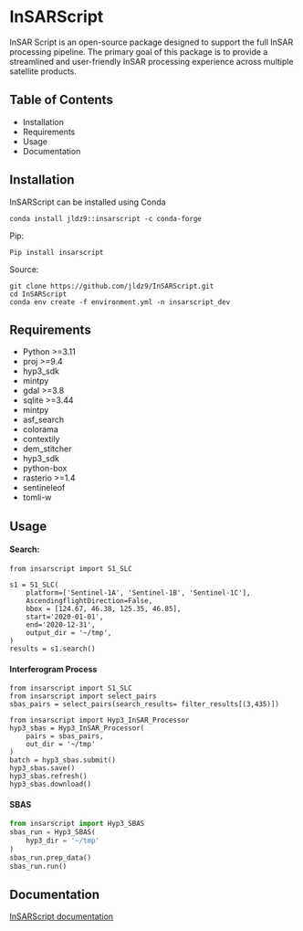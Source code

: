 # InSARScript

InSAR Script is an open-source package designed to support the full InSAR processing pipeline.
The primary goal of this package is to provide a streamlined and user-friendly InSAR processing experience across multiple satellite products.


## Table of Contents
- Installation
- Requirements
- Usage
- Documentation

## Installation 

InSARScript can be installed using Conda
```
conda install jldz9::insarscript -c conda-forge

```
Pip: 

```
Pip install insarscript
```

Source: 

```
git clone https://github.com/jldz9/InSARScript.git
cd InSARScript
conda env create -f environment.yml -n insarscript_dev
```

## Requirements
- Python >=3.11
- proj >=9.4
- hyp3_sdk
- mintpy
- gdal >=3.8
- sqlite >=3.44
- mintpy
- asf_search 
- colorama 
- contextily 
- dem_stitcher 
- hyp3_sdk 
- python-box 
- rasterio >=1.4
- sentineleof 
- tomli-w

## Usage 

#### Search:

```
from insarscript import S1_SLC

s1 = S1_SLC(
    platform=['Sentinel-1A', 'Sentinel-1B', 'Sentinel-1C'],
    AscendingflightDirection=False,
    bbox = [124.67, 46.38, 125.35, 46.85],
    start='2020-01-01',
    end='2020-12-31',
    output_dir = '~/tmp',
)
results = s1.search()

```

#### Interferogram Process

```
from insarscript import S1_SLC
from insarscript import select_pairs
sbas_pairs = select_pairs(search_results= filter_results[(3,435)])

from insarscript import Hyp3_InSAR_Processor
hyp3_sbas = Hyp3_InSAR_Processor(
    pairs = sbas_pairs,
    out_dir = '~/tmp'
)
batch = hyp3_sbas.submit()
hyp3_sbas.save()
hyp3_sbas.refresh()
hyp3_sbas.download()

```

#### SBAS

```python
from insarscript import Hyp3_SBAS
sbas_run = Hyp3_SBAS(
    hyp3_dir = '~/tmp'
)
sbas_run.prep_data()
sbas_run.run()
```

## Documentation 

[InSARScript documentation](https://jldz9.github.io/InSARScript/)

